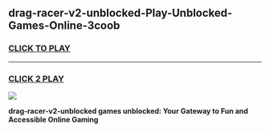 
## drag-racer-v2-unblocked-Play-Unblocked-Games-Online-3coob
<h3>
<a href="https://premium76.site?title=drag-racer-v2-unblocked&ref=24A">CLICK TO PLAY</a></h3>
<hr>

<h3>
<a href="https://premium76.site?title=drag-racer-v2-unblocked&ref=24A">CLICK 2 PLAY</a>
  
</h3>

<a href="https://premium76.site?title=drag-racer-v2-unblocked&ref=24A"><img src="https://clearcache.store/games.png"></a>


**drag-racer-v2-unblocked games unblocked: Your Gateway to Fun and Accessible Online Gaming**
